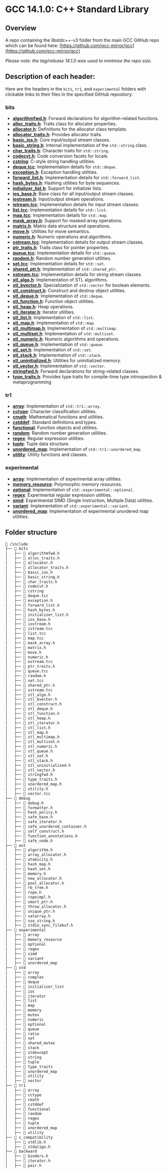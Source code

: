 # GCC 14.1.0: C++ Standard Library

## Overview

A repo containing the libstdc++-v3 folder from the main GCC GitHub repo
which can be found here:
[https://github.com/gcc-mirror/gcc](https://github.com/gcc-mirror/gcc)

*Please note: the tag/release 14.1.0 was used to minimise the repo size.*

## Description of each header:

Here are the headers in the `bits`, `tr1`, and `experimental` folders with clickable links to their files in the specified GitHub repository:

### bits
- [**algorithmfwd.h**](https://github.com/jbmln/gcc-14.1-libstdcpp/blob/main/include/bits/algorithmfwd.h): Forward declarations for algorithm-related functions.
- [**alloc_traits.h**](https://github.com/jbmln/gcc-14.1-libstdcpp/blob/main/include/bits/alloc_traits.h): Traits class for allocator properties.
- [**allocator.h**](https://github.com/jbmln/gcc-14.1-libstdcpp/blob/main/include/bits/allocator.h): Definitions for the allocator class template.
- [**allocator_traits.h**](https://github.com/jbmln/gcc-14.1-libstdcpp/blob/main/include/bits/allocator_traits.h): Provides allocator traits.
- [**basic_ios.h**](https://github.com/jbmln/gcc-14.1-libstdcpp/blob/main/include/bits/basic_ios.h): Core input/output stream classes.
- [**basic_string.h**](https://github.com/jbmln/gcc-14.1-libstdcpp/blob/main/include/bits/basic_string.h): Internal implementation of the `std::string` class.
- [**char_traits.h**](https://github.com/jbmln/gcc-14.1-libstdcpp/blob/main/include/bits/char_traits.h): Character traits for `std::string`.
- [**codecvt.h**](https://github.com/jbmln/gcc-14.1-libstdcpp/blob/main/include/bits/codecvt.h): Code conversion facets for locale.
- [**cstring**](https://github.com/jbmln/gcc-14.1-libstdcpp/blob/main/include/bits/cstring): C-style string handling utilities.
- [**deque.tcc**](https://github.com/jbmln/gcc-14.1-libstdcpp/blob/main/include/bits/deque.tcc): Implementation details for `std::deque`.
- [**exception.h**](https://github.com/jbmln/gcc-14.1-libstdcpp/blob/main/include/bits/exception.h): Exception handling utilities.
- [**forward_list.h**](https://github.com/jbmln/gcc-14.1-libstdcpp/blob/main/include/bits/forward_list.h): Implementation details for `std::forward_list`.
- [**hash_bytes.h**](https://github.com/jbmln/gcc-14.1-libstdcpp/blob/main/include/bits/hash_bytes.h): Hashing utilities for byte sequences.
- [**initializer_list.h**](https://github.com/jbmln/gcc-14.1-libstdcpp/blob/main/include/bits/initializer_list.h): Support for initializer lists.
- [**ios_base.h**](https://github.com/jbmln/gcc-14.1-libstdcpp/blob/main/include/bits/ios_base.h): Base class for all input/output stream classes.
- [**iostream.h**](https://github.com/jbmln/gcc-14.1-libstdcpp/blob/main/include/bits/iostream.h): Input/output stream operations.
- [**istream.tcc**](https://github.com/jbmln/gcc-14.1-libstdcpp/blob/main/include/bits/istream.tcc): Implementation details for input stream classes.
- [**list.tcc**](https://github.com/jbmln/gcc-14.1-libstdcpp/blob/main/include/bits/list.tcc): Implementation details for `std::list`.
- [**map.tcc**](https://github.com/jbmln/gcc-14.1-libstdcpp/blob/main/include/bits/map.tcc): Implementation details for `std::map`.
- [**mask_array.h**](https://github.com/jbmln/gcc-14.1-libstdcpp/blob/main/include/bits/mask_array.h): Support for masked array operations.
- [**matrix.h**](https://github.com/jbmln/gcc-14.1-libstdcpp/blob/main/include/bits/matrix.h): Matrix data structure and operations.
- [**move.h**](https://github.com/jbmln/gcc-14.1-libstdcpp/blob/main/include/bits/move.h): Utilities for move semantics.
- [**numeric.h**](https://github.com/jbmln/gcc-14.1-libstdcpp/blob/main/include/bits/numeric.h): Numeric operations and algorithms.
- [**ostream.tcc**](https://github.com/jbmln/gcc-14.1-libstdcpp/blob/main/include/bits/ostream.tcc): Implementation details for output stream classes.
- [**ptr_traits.h**](https://github.com/jbmln/gcc-14.1-libstdcpp/blob/main/include/bits/ptr_traits.h): Traits class for pointer properties.
- [**queue.tcc**](https://github.com/jbmln/gcc-14.1-libstdcpp/blob/main/include/bits/queue.tcc): Implementation details for `std::queue`.
- [**random.h**](https://github.com/jbmln/gcc-14.1-libstdcpp/blob/main/include/bits/random.h): Random number generation utilities.
- [**set.tcc**](https://github.com/jbmln/gcc-14.1-libstdcpp/blob/main/include/bits/set.tcc): Implementation details for `std::set`.
- [**shared_ptr.h**](https://github.com/jbmln/gcc-14.1-libstdcpp/blob/main/include/bits/shared_ptr.h): Implementation of `std::shared_ptr`.
- [**sstream.tcc**](https://github.com/jbmln/gcc-14.1-libstdcpp/blob/main/include/bits/sstream.tcc): Implementation details for string stream classes.
- [**stl_algo.h**](https://github.com/jbmln/gcc-14.1-libstdcpp/blob/main/include/bits/stl_algo.h): Implementation of STL algorithms.
- [**stl_bvector.h**](https://github.com/jbmln/gcc-14.1-libstdcpp/blob/main/include/bits/stl_bvector.h): Specialization of `std::vector` for boolean elements.
- [**stl_construct.h**](https://github.com/jbmln/gcc-14.1-libstdcpp/blob/main/include/bits/stl_construct.h): Construct and destroy object utilities.
- [**stl_deque.h**](https://github.com/jbmln/gcc-14.1-libstdcpp/blob/main/include/bits/stl_deque.h): Implementation of `std::deque`.
- [**stl_function.h**](https://github.com/jbmln/gcc-14.1-libstdcpp/blob/main/include/bits/stl_function.h): Function object utilities.
- [**stl_heap.h**](https://github.com/jbmln/gcc-14.1-libstdcpp/blob/main/include/bits/stl_heap.h): Heap operations.
- [**stl_iterator.h**](https://github.com/jbmln/gcc-14.1-libstdcpp/blob/main/include/bits/stl_iterator.h): Iterator utilities.
- [**stl_list.h**](https://github.com/jbmln/gcc-14.1-libstdcpp/blob/main/include/bits/stl_list.h): Implementation of `std::list`.
- [**stl_map.h**](https://github.com/jbmln/gcc-14.1-libstdcpp/blob/main/include/bits/stl_map.h): Implementation of `std::map`.
- [**stl_multimap.h**](https://github.com/jbmln/gcc-14.1-libstdcpp/blob/main/include/bits/stl_multimap.h): Implementation of `std::multimap`.
- [**stl_multiset.h**](https://github.com/jbmln/gcc-14.1-libstdcpp/blob/main/include/bits/stl_multiset.h): Implementation of `std::multiset`.
- [**stl_numeric.h**](https://github.com/jbmln/gcc-14.1-libstdcpp/blob/main/include/bits/stl_numeric.h): Numeric algorithms and operations.
- [**stl_queue.h**](https://github.com/jbmln/gcc-14.1-libstdcpp/blob/main/include/bits/stl_queue.h): Implementation of `std::queue`.
- [**stl_set.h**](https://github.com/jbmln/gcc-14.1-libstdcpp/blob/main/include/bits/stl_set.h): Implementation of `std::set`.
- [**stl_stack.h**](https://github.com/jbmln/gcc-14.1-libstdcpp/blob/main/include/bits/stl_stack.h): Implementation of `std::stack`.
- [**stl_uninitialized.h**](https://github.com/jbmln/gcc-14.1-libstdcpp/blob/main/include/bits/stl_uninitialized.h): Utilities for uninitialized memory.
- [**stl_vector.h**](https://github.com/jbmln/gcc-14.1-libstdcpp/blob/main/include/bits/stl_vector.h): Implementation of `std::vector`.
- [**stringfwd.h**](https://github.com/jbmln/gcc-14.1-libstdcpp/blob/main/include/bits/stringfwd.h): Forward declarations for string-related classes.
- [**type_traits.h**](https://github.com/jbmln/gcc-14.1-libstdcpp/blob/main/include/bits/cpp_type_traits.h): Provides type traits for compile-time type introspection & metaprogramming

### tr1
- [**array**](https://github.com/jbmln/gcc-14.1-libstdcpp/blob/main/include/tr1/array): Implementation of `std::tr1::array`.
- [**cctype**](https://github.com/jbmln/gcc-14.1-libstdcpp/blob/main/include/tr1/cctype): Character classification utilities.
- [**cmath**](https://github.com/jbmln/gcc-14.1-libstdcpp/blob/main/include/tr1/cmath): Mathematical functions and utilities.
- [**cstddef**](https://github.com/jbmln/gcc-14.1-libstdcpp/blob/main/include/tr1/cstddef): Standard definitions and types.
- [**functional**](https://github.com/jbmln/gcc-14.1-libstdcpp/blob/main/include/tr1/functional): Function objects and utilities.
- [**random**](https://github.com/jbmln/gcc-14.1-libstdcpp/blob/main/include/tr1/random): Random number generation utilities.
- [**regex**](https://github.com/jbmln/gcc-14.1-libstdcpp/blob/main/include/tr1/regex): Regular expression utilities.
- [**tuple**](https://github.com/jbmln/gcc-14.1-libstdcpp/blob/main/include/tr1/tuple): Tuple data structure.
- [**unordered_map**](https://github.com/jbmln/gcc-14.1-libstdcpp/blob/main/include/tr1/unordered_map): Implementation of `std::tr1::unordered_map`.
- [**utility**](https://github.com/jbmln/gcc-14.1-libstdcpp/blob/main/include/tr1/utility): Utility functions and classes.

### experimental
- [**array**](https://github.com/jbmln/gcc-14.1-libstdcpp/blob/main/include/experimental/array): Implementation of experimental array utilities.
- [**memory_resource**](https://github.com/jbmln/gcc-14.1-libstdcpp/blob/main/include/experimental/memory_resource): Polymorphic memory resources.
- [**optional**](https://github.com/jbmln/gcc-14.1-libstdcpp/blob/main/include/experimental/optional): Implementation of `std::experimental::optional`.
- [**regex**](https://github.com/jbmln/gcc-14.1-libstdcpp/blob/main/include/experimental/regex): Experimental regular expression utilities.
- [**simd**](https://github.com/jbmln/gcc-14.1-libstdcpp/blob/main/include/experimental/simd): Experimental SIMD (Single Instruction, Multiple Data) utilities.
- [**variant**](https://github.com/jbmln/gcc-14.1-libstdcpp/blob/main/include/experimental/variant): Implementation of `std::experimental::variant`.
- [**unordered_map**](https://github.com/jbmln/gcc-14.1-libstdcpp/blob/main/include/experimental/unordered_map): Implementation of experimental unordered map utilities.

## Folder structure

```txt
📂 /include
├── 📂 bits
│   ├── 📄 algorithmfwd.h
│   ├── 📄 alloc_traits.h
│   ├── 📄 allocator.h
│   ├── 📄 allocator_traits.h
│   ├── 📄 basic_ios.h
│   ├── 📄 basic_string.h
│   ├── 📄 char_traits.h
│   ├── 📄 codecvt.h
│   ├── 📄 cstring
│   ├── 📄 deque.tcc
│   ├── 📄 exception.h
│   ├── 📄 forward_list.h
│   ├── 📄 hash_bytes.h
│   ├── 📄 initializer_list.h
│   ├── 📄 ios_base.h
│   ├── 📄 iostream.h
│   ├── 📄 istream.tcc
│   ├── 📄 list.tcc
│   ├── 📄 map.tcc
│   ├── 📄 mask_array.h
│   ├── 📄 matrix.h
│   ├── 📄 move.h
│   ├── 📄 numeric.h
│   ├── 📄 ostream.tcc
│   ├── 📄 ptr_traits.h
│   ├── 📄 queue.tcc
│   ├── 📄 random.h
│   ├── 📄 set.tcc
│   ├── 📄 shared_ptr.h
│   ├── 📄 sstream.tcc
│   ├── 📄 stl_algo.h
│   ├── 📄 stl_bvector.h
│   ├── 📄 stl_construct.h
│   ├── 📄 stl_deque.h
│   ├── 📄 stl_function.h
│   ├── 📄 stl_heap.h
│   ├── 📄 stl_iterator.h
│   ├── 📄 stl_list.h
│   ├── 📄 stl_map.h
│   ├── 📄 stl_multimap.h
│   ├── 📄 stl_multiset.h
│   ├── 📄 stl_numeric.h
│   ├── 📄 stl_queue.h
│   ├── 📄 stl_set.h
│   ├── 📄 stl_stack.h
│   ├── 📄 stl_uninitialized.h
│   ├── 📄 stl_vector.h
│   ├── 📄 stringfwd.h
│   ├── 📄 type_traits.h
│   ├── 📄 unordered_map.h
│   ├── 📄 utility.h
│   ├── 📄 vector.tcc
├── 📂 debug
│   ├── 📄 debug.h
│   ├── 📄 formatter.h
│   ├── 📄 hash_policy.h
│   ├── 📄 safe_base.h
│   ├── 📄 safe_iterator.h
│   ├── 📄 safe_unordered_container.h
│   ├── 📄 self_construct.h
│   ├── 📄 function_annotations.h
│   ├── 📄 safe_node.h
├── 📂 ext
│   ├── 📄 algorithm.h
│   ├── 📄 array_allocator.h
│   ├── 📄 atomicity.h
│   ├── 📄 hash_map.h
│   ├── 📄 hash_set.h
│   ├── 📄 memory.h
│   ├── 📄 new_allocator.h
│   ├── 📄 pool_allocator.h
│   ├── 📄 rb_tree.h
│   ├── 📄 rope.h
│   ├── 📄 ropeimpl.h
│   ├── 📄 smart_ptr.h
│   ├── 📄 throw_allocator.h
│   ├── 📄 unique_ptr.h
│   ├── 📄 valarray.h
│   ├── 📄 sso_string.h
│   ├── 📄 stdio_sync_filebuf.h
├── 📂 experimental
│   ├── 📄 array
│   ├── 📄 memory_resource
│   ├── 📄 optional
│   ├── 📄 regex
│   ├── 📄 simd
│   ├── 📄 variant
│   ├── 📄 unordered_map
├── 📂 std
│   ├── 📄 array
│   ├── 📄 complex
│   ├── 📄 deque
│   ├── 📄 initializer_list
│   ├── 📄 ios
│   ├── 📄 iterator
│   ├── 📄 list
│   ├── 📄 map
│   ├── 📄 memory
│   ├── 📄 mutex
│   ├── 📄 numeric
│   ├── 📄 optional
│   ├── 📄 queue
│   ├── 📄 ratio
│   ├── 📄 set
│   ├── 📄 shared_mutex
│   ├── 📄 stack
│   ├── 📄 stdexcept
│   ├── 📄 string
│   ├── 📄 tuple
│   ├── 📄 type_traits
│   ├── 📄 unordered_map
│   ├── 📄 utility
│   ├── 📄 vector
├── 📂 tr1
│   ├── 📄 array
│   ├── 📄 cctype
│   ├── 📄 cmath
│   ├── 📄 cstddef
│   ├── 📄 functional
│   ├── 📄 random
│   ├── 📄 regex
│   ├── 📄 tuple
│   ├── 📄 unordered_map
│   ├── 📄 utility
├── 📂 c_compatibility
│   ├── 📄 stdlib.h
│   ├── 📄 stdalign.h
├── 📂 backward
│   ├── 📄 binders.h
│   ├── 📄 iterator.h
│   ├── 📄 pair.h
```